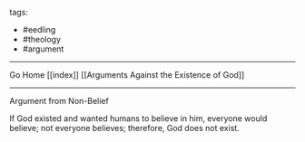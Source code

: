 tags:
- #eedling 
- #theology
- #argument 
---

Go Home [[index]]
[[Arguments Against the Existence of God]]

---

Argument from Non-Belief

If God existed and wanted humans to believe in him, everyone would believe; not everyone believes; therefore, God does not exist.